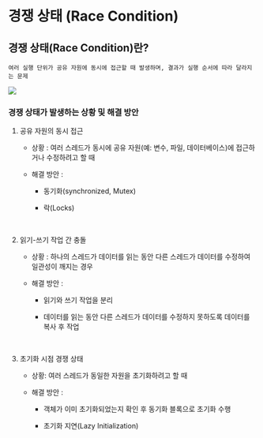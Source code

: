 # 경쟁 상태 (Race Condition)

## 경쟁 상태(Race Condition)란?
```
여러 실행 단위가 공유 자원에 동시에 접근할 때 발생하며, 결과가 실행 순서에 따라 달라지는 문제
```

<img src="https://velog.velcdn.com/images/yarogono/post/aa887f44-2d11-40d5-a0f0-a961ee04fdc5/image.jpg">

### 경쟁 상태가 발생하는 상황 및 해결 방안

1. 공유 자원의 동시 접근
    - 상황 : 여러 스레드가 동시에 공유 자원(예: 변수, 파일, 데이터베이스)에 접근하거나 수정하려고 할 때

    - 해결 방안 :
        - 동기화(synchronized, Mutex)
        
        - 락(Locks)

<br>

2. 읽기-쓰기 작업 간 충돌
    - 상황 : 하나의 스레드가 데이터를 읽는 동안 다른 스레드가 데이터를 수정하여 일관성이 깨지는 경우

    - 해결 방안 : 
        - 읽기와 쓰기 작업을 분리
        
        - 데이터를 읽는 동안 다른 스레드가 데이터를 수정하지 못하도록 데이터를 복사 후 작업

<br>

3. 초기화 시점 경쟁 상태
    - 상황: 여러 스레드가 동일한 자원을 초기화하려고 할 때

    - 해결 방안 : 
        - 객체가 이미 초기화되었는지 확인 후 동기화 블록으로 초기화 수행

        - 초기화 지연(Lazy Initialization)

<br>